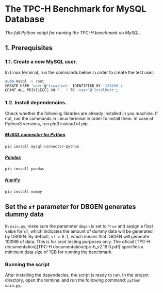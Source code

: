 # The TPC-H Benchmark for MySQL Database

*The full Python script for running the TPC-H benchmark on MySQL.*

## 1. Prerequisites

### 1.1. Create a new MySQL user.

In Linux terminal, run the commands below in order to create the test user.

```bash
sudo mysql -u root
CREATE USER 'user'@'localhost' IDENTIFIED BY '123456';
GRANT ALL PRIVILEGES ON * . * TO 'user'@'localhost';
```

### 1.2. Install dependencies.

Check whether the following libraries are already installed in you machine. If not, run the commands in Linux terminal in order to install them. In case of Python3 versions, run *pip3* instead of *pip*.

##### [MySQL connector for Python](https://dev.mysql.com/doc/connector-python/en/connector-python-installation-binary.html)
```bash
pip install mysql-connector-python
```
##### [Pandas](https://pandas.pydata.org)
```bash
pip install pandas
```
##### [NumPy](https://numpy.org)
```bash
pip install numpy
```
## Set the `sf` parameter for DBGEN generates dummy data

In `main.py`, make sure the parameter `dbgen` is set to `True` and assign a float value for `sf`, which indicates the amount of dummy data will be generated by DBGEN. By default, `sf = 0.1`, which means that DBGEN will generate 100MB of data. This is for sript testing purposes only. The oficial [TPC-H documentation](TPC-H documentation/tpc-h_v2.18.0.pdf) specifies a minimum data size of 1GB for running the benchmark.

### Running the script

After installing the dependecies, the script is ready to run. In the project directory, open the terminal and run the following command: `python main.py`.